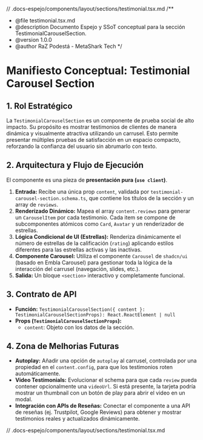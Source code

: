 // .docs-espejo/components/layout/sections/testimonial.tsx.md
/\*\*

- @file testimonial.tsx.md
- @description Documento Espejo y SSoT conceptual para la sección TestimonialCarouselSection.
- @version 1.0.0
- @author RaZ Podestá - MetaShark Tech
  \*/

# Manifiesto Conceptual: Testimonial Carousel Section

## 1. Rol Estratégico

La `TestimonialCarouselSection` es un componente de prueba social de alto impacto. Su propósito es mostrar testimonios de clientes de manera dinámica y visualmente atractiva utilizando un carrusel. Esto permite presentar múltiples pruebas de satisfacción en un espacio compacto, reforzando la confianza del usuario sin abrumarlo con texto.

## 2. Arquitectura y Flujo de Ejecución

El componente es una pieza de **presentación pura (`use client`)**.

1.  **Entrada:** Recibe una única prop `content`, validada por `testimonial-carousel-section.schema.ts`, que contiene los títulos de la sección y un array de `reviews`.
2.  **Renderizado Dinámico:** Mapea el array `content.reviews` para generar un `CarouselItem` por cada testimonio. Cada item se compone de subcomponentes atómicos como `Card`, `Avatar` y un renderizador de estrellas.
3.  **Lógica Condicional de UI (Estrellas):** Renderiza dinámicamente el número de estrellas de la calificación (`rating`) aplicando estilos diferentes para las estrellas activas y las inactivas.
4.  **Componente Carousel:** Utiliza el componente `Carousel` de `shadcn/ui` (basado en Embla Carousel) para gestionar toda la lógica de la interacción del carrusel (navegación, slides, etc.).
5.  **Salida:** Un bloque `<section>` interactivo y completamente funcional.

## 3. Contrato de API

- **Función:** `TestimonialCarouselSection({ content }: TestimonialCarouselSectionProps): React.ReactElement | null`
- **Props (`TestimonialCarouselSectionProps`):**
  - `content`: Objeto con los datos de la sección.

## 4. Zona de Melhorias Futuras

- **Autoplay:** Añadir una opción de `autoplay` al carrusel, controlada por una propiedad en el `content.config`, para que los testimonios roten automáticamente.
- **Video Testimonials:** Evolucionar el schema para que cada `review` pueda contener opcionalmente una `videoUrl`. Si está presente, la tarjeta podría mostrar un thumbnail con un botón de play para abrir el video en un modal.
- **Integración con APIs de Reseñas:** Conectar el componente a una API de reseñas (ej. Trustpilot, Google Reviews) para obtener y mostrar testimonios reales y actualizados dinámicamente.

// .docs-espejo/components/layout/sections/testimonial.tsx.md
